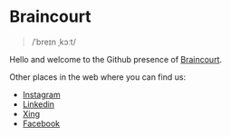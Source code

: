 # Braincourt
> /ˈbreɪn ˌkɔːt/

Hello and welcome to the Github presence of [Braincourt](<https://www.braincourt.com>). 

Other places in the web where you can find us:
- [Instagram](https://www.instagram.com/braincourtgmbh)
- [Linkedin](https://www.linkedin.com/company/braincourt-gmbh)
- [Xing](https://www.xing.com/pages/braincourtgmbh)
- [Facebook](https://www.facebook.com/BraincourtGmbH)
